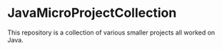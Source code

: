 # JavaMicroProjectCollection
This repository is a collection of various smaller projects all worked on Java.
